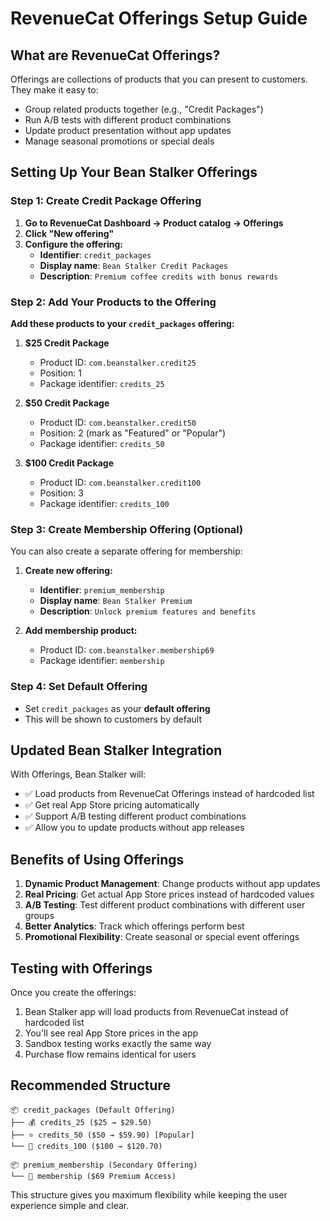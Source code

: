 # RevenueCat Offerings Setup Guide

## What are RevenueCat Offerings?

Offerings are collections of products that you can present to customers. They make it easy to:
- Group related products together (e.g., "Credit Packages")
- Run A/B tests with different product combinations
- Update product presentation without app updates
- Manage seasonal promotions or special deals

## Setting Up Your Bean Stalker Offerings

### Step 1: Create Credit Package Offering

1. **Go to RevenueCat Dashboard → Product catalog → Offerings**
2. **Click "New offering"**
3. **Configure the offering:**
   - **Identifier**: `credit_packages`
   - **Display name**: `Bean Stalker Credit Packages`
   - **Description**: `Premium coffee credits with bonus rewards`

### Step 2: Add Your Products to the Offering

**Add these products to your `credit_packages` offering:**

1. **$25 Credit Package**
   - Product ID: `com.beanstalker.credit25`
   - Position: 1
   - Package identifier: `credits_25`

2. **$50 Credit Package** 
   - Product ID: `com.beanstalker.credit50`
   - Position: 2 (mark as "Featured" or "Popular")
   - Package identifier: `credits_50`

3. **$100 Credit Package**
   - Product ID: `com.beanstalker.credit100`
   - Position: 3
   - Package identifier: `credits_100`

### Step 3: Create Membership Offering (Optional)

You can also create a separate offering for membership:

1. **Create new offering:**
   - **Identifier**: `premium_membership`
   - **Display name**: `Bean Stalker Premium`
   - **Description**: `Unlock premium features and benefits`

2. **Add membership product:**
   - Product ID: `com.beanstalker.membership69`
   - Package identifier: `membership`

### Step 4: Set Default Offering

- Set `credit_packages` as your **default offering**
- This will be shown to customers by default

## Updated Bean Stalker Integration

With Offerings, Bean Stalker will:
- ✅ Load products from RevenueCat Offerings instead of hardcoded list
- ✅ Get real App Store pricing automatically
- ✅ Support A/B testing different product combinations
- ✅ Allow you to update products without app releases

## Benefits of Using Offerings

1. **Dynamic Product Management**: Change products without app updates
2. **Real Pricing**: Get actual App Store prices instead of hardcoded values
3. **A/B Testing**: Test different product combinations with different user groups
4. **Better Analytics**: Track which offerings perform best
5. **Promotional Flexibility**: Create seasonal or special event offerings

## Testing with Offerings

Once you create the offerings:
1. Bean Stalker app will load products from RevenueCat instead of hardcoded list
2. You'll see real App Store prices in the app
3. Sandbox testing works exactly the same way
4. Purchase flow remains identical for users

## Recommended Structure

```
📦 credit_packages (Default Offering)
├── 💰 credits_25 ($25 → $29.50)
├── ⭐ credits_50 ($50 → $59.90) [Popular]
└── 💎 credits_100 ($100 → $120.70)

📦 premium_membership (Secondary Offering)
└── 👑 membership ($69 Premium Access)
```

This structure gives you maximum flexibility while keeping the user experience simple and clear.